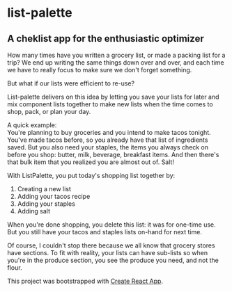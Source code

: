 # list-palette
## A cheklist app for the enthusiastic optimizer 

How many times have you written a grocery list, or made a packing list for a trip?  We end up writing the same things down over and over, and each time we have to really focus to make sure we don't forget something.  

But what if our lists were efficient to re-use?  

List-palette delivers on this idea by letting you save your lists for later and mix component lists together to make new lists when the time comes to shop, pack, or plan your day.  

A quick example:  
You're planning to buy groceries and you intend to make tacos tonight.  You've made tacos before, so you already have that list of ingredients saved.  But you also need your staples, the items you always check on before you shop: butter, milk, beverage, breakfast items.  And then there's that bulk item that you realized you are almost out of.  Salt! 

With ListPalette, you put today's shopping list together by: 
1. Creating a new list
2. Adding your tacos recipe
3. Adding your staples 
4. Adding salt

When you're done shopping, you delete this list: it was for one-time use.  But you still have your tacos and staples lists on-hand for next time. 

Of course, I couldn't stop there because we all know that grocery stores have sections.  To fit with reality, your lists can have sub-lists so when you're in the produce section, you see the produce you need, and not the flour. 

This project was bootstrapped with [Create React App](https://github.com/facebook/create-react-app).
